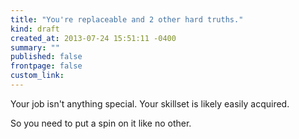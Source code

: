 ```yaml
---
title: "You're replaceable and 2 other hard truths."
kind: draft
created_at: 2013-07-24 15:51:11 -0400
summary: ""
published: false
frontpage: false
custom_link: 
---
```


Your job isn't anything special. Your skillset is likely easily acquired.

So you need to put a spin on it like no other.
